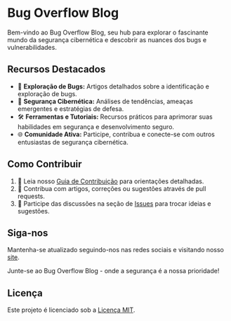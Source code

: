 # Bug Overflow Blog

Bem-vindo ao Bug Overflow Blog, seu hub para explorar o fascinante mundo da segurança cibernética e descobrir as nuances dos bugs e vulnerabilidades.

## Recursos Destacados

- 🐞 **Exploração de Bugs:** Artigos detalhados sobre a identificação e exploração de bugs.
- 🔐 **Segurança Cibernética:** Análises de tendências, ameaças emergentes e estratégias de defesa.
- 🛠️ **Ferramentas e Tutoriais:** Recursos práticos para aprimorar suas habilidades em segurança e desenvolvimento seguro.
- 🌐 **Comunidade Ativa:** Participe, contribua e conecte-se com outros entusiastas de segurança cibernética.

## Como Contribuir

1. 📝 Leia nosso [Guia de Contribuição](link-para-seu-guia-de-contribuicao) para orientações detalhadas.
2. 🚀 Contribua com artigos, correções ou sugestões através de pull requests.
3. 💬 Participe das discussões na seção de [Issues](link-para-issues) para trocar ideias e sugestões.

## Siga-nos

Mantenha-se atualizado seguindo-nos nas redes sociais e visitando nosso [site](link-para-seu-site).

Junte-se ao Bug Overflow Blog - onde a segurança é a nossa prioridade!

## Licença

Este projeto é licenciado sob a [Licença MIT](LICENSE).
